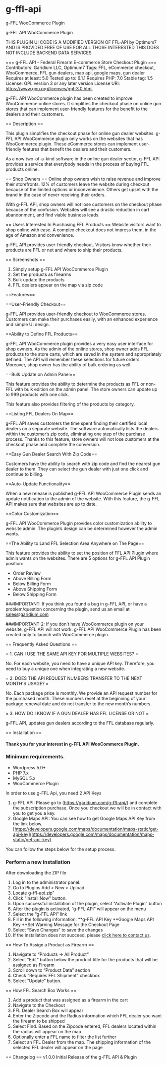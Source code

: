 # g-ffl-api
g-FFL WooCommerce Plugin

g-FFL API WooCommerce Plugin

THIS PLUGIN UI CODE IS A MODIFIED VERSION OF FFL-API by Optimum7
AND IS PROVIDED FREE OF USE FOR ALL THOSE INTERESTED THIS DOES NOT 
INCLUDE BACKEND DATA SERVICES

=== g-FFL API - Federal Firearm E-commerce Store Checkout Plugin ===
Contributors: Garidium LLC, Optimum7
Tags: FFL, eCommerce checkout, WooCommerce, FFL gun dealers, map api, google maps, gun dealer
Requires at least: 5.0
Tested up to: 6.1.1
Requires PHP: 7.0
Stable tag: 1.5
License: GPL version 3 or any later version
License URI: https://www.gnu.org/licenses/gpl-3.0.html


g-FFL API WooCommerce plugin has been created to improve WooCommerce online stores. It simplifies the checkout phase on online gun stores that can implement user-friendly features for the benefit to the dealers and their customers.


== Description ==


This plugin simplifies the checkout phase for online gun dealer websites. g-FFL API WooCommerce plugin only works on the websites that has WooCommerce plugin. These eCommerce stores can implement user-friendly features that benefit the dealers and their customers.


As a now two-of-a-kind software in the online gun dealer sector, g-FFL API provides a service that everybody needs in the process of buying FFL products online.


== Shop Owners ==
Online shop owners wish to raise revenue and improve their storefronts. 12% of customers leave the website during checkout because of the limited options or inconvenience. Others get upset with the brand in the case of never receiving their orders.


With g-FFL API, shop owners will not lose customers on the checkout phase because of the confusion. Websites will see a drastic reduction in cart abandonment, and find viable business leads.


== Users Interested In Purchasing FFL Products ==
Website visitors want to shop online with ease. A complex checkout does not impress them, in the age of Amazon and convenience.


g-FFL API provides user-friendly checkout. Visitors know whether their products are FFL or not and where to ship their products.

== Screenshots ==

1. Simply setup g-FFL API WooCommerce Plugin
2. Set the products as firearms
3. Bulk update the products
4. FFL dealers appear on the map via zip code

==Features==

==User-Friendly Checkout==

g-FFL API provides user-friendly checkout to WooCommerce stores. Customers can make their purchases easily, with an enhanced experience and simple UI design.

==Ability to Define FFL Products==

g-FFL API WooCommerce plugin provides a very easy user interface for shop owners. As the admin of the online stores, shop owner adds FFL products to the store carts, which are saved in the system and appropriately defined. The API will remember these selections for future orders. Moreover, shop owner has the ability of bulk ordering as well.

==Bulk Update on Admin Panel==

This feature provides the ability to determine the products as FFL or non-FFL with bulk edition on the admin panel. The store owners can update up to 999 products with one click.

This feature also provides filtering of the products by category.

==Listing FFL Dealers On Map==

g-FFL API saves customers the time spent finding their certified local dealers on a separate website. The software automatically lists the dealers within the customer’s zip code, eliminating one step of the purchase process. Thanks to this feature, store owners will not lose customers at the checkout phase and complete the conversion.

==Easy Gun Dealer Search With Zip Code==

Customers have the ability to search with zip code and find the nearest gun dealer to them. They can select the gun dealer with just one click and continue to billing.

==Auto-Update Functionality==

When a new release is published g-FFL API WooCommerce Plugin sends an update notification to the admin of the website. With this feature, the g-FFL API makes sure that websites are up to date.

==Color Customization==

g-FFL API WooCommerce Plugin provides color customization ability to website admin. The plugin’s design can be determined however the admin wants.


==The Ability to Land FFL Selection Area Anywhere on The Page==

This feature provides the ability to set the position of FFL API Plugin where admin wants on the websites. There are 5 options for g-FFL API Plugin position:
* Order Review
* Above Billing Form
* Below Billing Form
* Above Shipping Form
* Below Shipping Form


###IMPORTANT:
If you think you found a bug in  g-FFL API, or have a problem/question concerning the plugin, send us an email at sales@garidium.com

###IMPORTANT-2:
If you don't have WooCommerce plugin on your website, g-FFL API will not work. g-FFL API WooCommerce Plugin has been created only to launch with WooCommerce plugin.





== Frequently Asked Questions ==


= 1. CAN I USE THE SAME API KEY FOR MULTIPLE WEBSITES? =

No. For each website, you need to have a unique API key. Therefore, you need to buy a unique one when integrating a new website.

= 2. DOES THE API REQUEST NUMBERS TRANSFER TO THE NEXT MONTH'S USAGE? =

No. Each package price is monthly. We provide an API request number for the purchased month.
These numbers reset at the beginning of your package renewal date and do not transfer to the new month’s numbers.


= 3. HOW DO I KNOW IF A GUN DEALER HAS FFL LICENSE OR NOT =


g-FFL API, updates gun dealers according to the FFL database regularly.



== Installation ==


#### Thank you for your interest in g-FFL API WooCommerce Plugin.


### Minimum requirements.
*   Wordpress 5.0+
*   PHP 7.x
*   MySQL 5.x
*   WooCommerce Plugin

In order to use g-FFL Api, you need 2 API Keys
1. g-FFL API: Please go to [https://garidium.com/g-ffl-api/) and complete the subscription purchase. Once you checkout we will be in contact with you to get you a key.
2. Google Maps API: You can see how to get Google Maps API Key from the link below.
[https://developers.google.com/maps/documentation/maps-static/get-api-key](https://developers.google.com/maps/documentation/maps-static/get-api-key)

You can follow the steps below for the setup process.

### Perform a new installation


After downloading the ZIP file 


1. Log in to the administrator panel.
2. Go to Plugins Add > New > Upload.
3. Locate g-ffl-api.zip”
4. Click "Install Now" button.
5. Upon successful installation of the plugin, select “Activate Plugin” button
6. After the plugin is activated,  “g-FFL API” will appear on the menu
7. Select the “g-FFL API” link
8. Fill in the following information:
**g-FFL API Key
**Google Maps API Key
**Set Warning Message for the Checkout Page
9. Select “Save Changes” to save the changes
10. If the installation does not succeed, please [click here to contact us](https://www.fflapi.com/contact-us/).


== How To Assign a Product as Firearm ==
1. Navigate to “Products -> All Product”
2. Select “Edit” button below the product title for the products that will be assigned as Firearm
3. Scroll down to “Product Data” section
4. Check “Requires FFL Shipment" checkbox
5. Select “Update” button.


== How FFL Search Box Works ==
1. Add a product that was assigned as a firearm in the cart
2. Navigate to the Checkout
3. FFL Dealer Search Box will appear
4. Enter the Zipcode and the Radius information which FFL dealer you want the firearm to be shipped
5. Select Find. Based on the Zipcode entered, FFL dealers located within the radius will appear on the map
6. Optionally enter a FFL name to filter the list further
7. Select an FFL Dealer from the map. The shipping information of the selected FFL dealer will appear on the page

== Changelog ==
v1.0.0 Initial Release of the g-FFL API & Plugin
